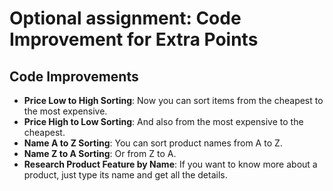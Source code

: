 
# Optional assignment: Code Improvement for Extra Points

## Code Improvements
- **Price Low to High Sorting**: Now you can sort items from the cheapest to the most expensive.
- **Price High to Low Sorting**: And also from the most expensive to the cheapest.
- **Name A to Z Sorting**: You can sort product names from A to Z.
- **Name Z to A Sorting**: Or from Z to A.
- **Research Product Feature by Name**: If you want to know more about a product, just type its name and get all the details.